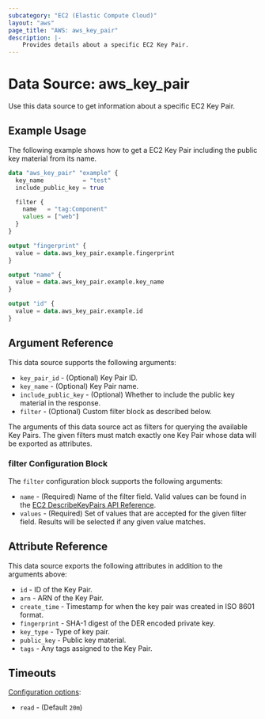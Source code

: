 ```yaml
---
subcategory: "EC2 (Elastic Compute Cloud)"
layout: "aws"
page_title: "AWS: aws_key_pair"
description: |-
    Provides details about a specific EC2 Key Pair.
---
```


# Data Source: aws_key_pair

Use this data source to get information about a specific EC2 Key Pair.

## Example Usage

The following example shows how to get a EC2 Key Pair including the public key material from its name.

```terraform
data "aws_key_pair" "example" {
  key_name           = "test"
  include_public_key = true

  filter {
    name   = "tag:Component"
    values = ["web"]
  }
}

output "fingerprint" {
  value = data.aws_key_pair.example.fingerprint
}

output "name" {
  value = data.aws_key_pair.example.key_name
}

output "id" {
  value = data.aws_key_pair.example.id
}
```

## Argument Reference

This data source supports the following arguments:

* `key_pair_id` - (Optional) Key Pair ID.
* `key_name` - (Optional) Key Pair name.
* `include_public_key` - (Optional) Whether to include the public key material in the response.
* `filter` -  (Optional) Custom filter block as described below.

The arguments of this data source act as filters for querying the available
Key Pairs. The given filters must match exactly one Key Pair
whose data will be exported as attributes.

### filter Configuration Block

The `filter` configuration block supports the following arguments:

* `name` - (Required) Name of the filter field. Valid values can be found in the [EC2 DescribeKeyPairs API Reference](https://docs.aws.amazon.com/AWSEC2/latest/APIReference/API_DescribeKeyPairs.html).
* `values` - (Required) Set of values that are accepted for the given filter field. Results will be selected if any given value matches.

## Attribute Reference

This data source exports the following attributes in addition to the arguments above:

* `id` - ID of the Key Pair.
* `arn` - ARN of the Key Pair.
* `create_time` - Timestamp for when the key pair was created in ISO 8601 format.
* `fingerprint` - SHA-1 digest of the DER encoded private key.
* `key_type` - Type of key pair.
* `public_key` - Public key material.
* `tags` - Any tags assigned to the Key Pair.

## Timeouts

[Configuration options](https://developer.hashicorp.com/terraform/language/resources/syntax#operation-timeouts):

- `read` - (Default `20m`)
